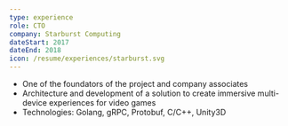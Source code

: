 ```yaml
---
type: experience
role: CTO
company: Starburst Computing
dateStart: 2017
dateEnd: 2018
icon: /resume/experiences/starburst.svg
---
```

* One of the foundators of the project and company associates
* Architecture and development of a solution to create immersive multi-device experiences for video games
* Technologies: Golang, gRPC, Protobuf, C/C++, Unity3D